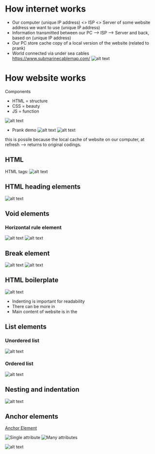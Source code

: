 # How internet works
- Our computer (unique IP address) <> ISP <> Server of some website address we want to use (unique IP address)
- Information transmitted between our PC --> ISP --> Server and back, based on (unique IP address)
- Our PC store cache copy of a local version of the website (related to prank)
- World connected via under sea cables
https://www.submarinecablemap.com/
![alt text](image-1.png)

# How website works
Components
- HTML = structure
- CSS = beauty
- JS = function

![alt text](image.png)

- Prank demo
![alt text](image-2.png)
![alt text](image-3.png)

this is possile because the local cache of website on our computer, at refresh --> returns to original codings.


## HTML
HTML tags:
![alt text](image-4.png)

## HTML heading elements
![alt text](image-5.png)

## Void elements
### Horizontal rule element
![alt text](image-6.png)
![alt text](image-7.png)

## Break element
![alt text](image-8.png)
![alt text](image-9.png)


## HTML boilerplate
![alt text](image-10.png)

- Indenting is important for readability
- There can be more in <head></head>
- Main content of website is in the <body></body>

## List elements

### Unordered list
![alt text](image-12.png)

### Ordered list
![alt text](image-13.png)

## Nesting and indentation
![alt text](image-14.png)

## Anchor elements
[Anchor Element](https://developer.mozilla.org/en-US/docs/Web/HTML/Element/a)


![Single attribute](image-15.png)
![Many attributes](image-16.png)

![alt text](image-17.png)